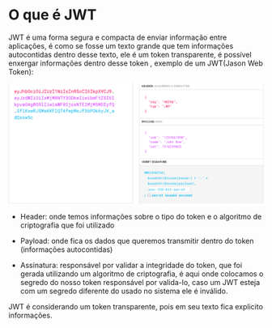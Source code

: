 # O que é JWT

JWT é uma forma segura e compacta de enviar informação entre aplicações, é como se fosse um texto grande que tem informações autocontidas dentro desse texto, ele é um token transparente, é possível enxergar informações dentro desse token , exemplo de um JWT(Jason Web Token):

![JWT Explanation](../../src/images/jwt-explanation.png)

- Header: onde temos informações sobre o tipo do token e o algoritmo de criptografia que foi utilizado

- Payload: onde fica os dados que queremos transmitir dentro do token (informações autocontidas)

- Assinatura: responsável por validar a integridade do token, que foi gerada utilizando um algoritmo de criptografia, é aqui onde colocamos o segredo do nosso token responsável por valida-lo, caso um JWT esteja com um segredo diferente do usado no sistema ele é inválido.

JWT é considerando um token transparente, pois em seu texto fica explicito informações.
